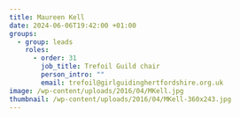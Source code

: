 ```yaml
---
title: Maureen Kell
date: 2024-06-06T19:42:00 +01:00
groups:
  - group: leads
    roles:      
      - order: 31
        job_title: Trefoil Guild chair
        person_intro: ""
        email: trefoil@girlguidinghertfordshire.org.uk
image: /wp-content/uploads/2016/04/MKell.jpg
thumbnail: /wp-content/uploads/2016/04/MKell-360x243.jpg
---
```

